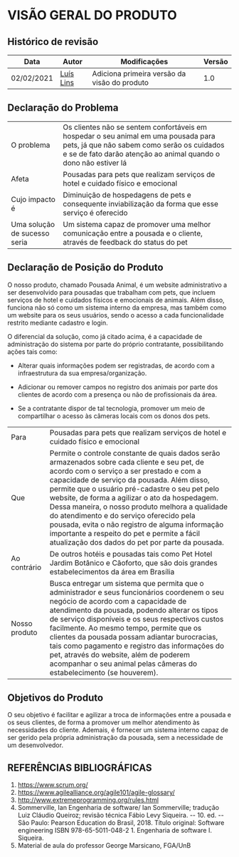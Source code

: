 # VISÃO GERAL DO PRODUTO

## Histórico de revisão
| Data       | Autor                                        | Modificações                      | Versão |
| ---------- | -------------------------------------------- | --------------------------------- | ------ |
| 02/02/2021 | [Luís Lins](https://github.com/luisgaboardi) | Adiciona primeira versão da visão do produto | 1.0    |

## Declaração do Problema

|||
| - | - |
| O problema | Os clientes não se sentem confortáveis em hospedar o seu animal em uma pousada para pets, já que não sabem como serão os cuidados e se de fato darão atenção ao animal quando o dono não estiver lá |
| Afeta | Pousadas para pets que realizam serviços de hotel e cuidado físico e emocional
| Cujo impacto é | Diminuição de hospedagens de pets e consequente inviabilização da forma que esse serviço é oferecido |
| Uma solução de sucesso seria | Um sistema capaz de promover uma melhor comunicação entre a pousada e o cliente, através de feedback do status do pet |

## Declaração de Posição do Produto
O nosso produto, chamado Pousada Animal, é um website administrativo a ser desenvolvido para pousadas que trabalham com pets, que incluem serviços de hotel e cuidados físicos e emocionais de animais. Além disso, funciona não só como um sistema interno da empresa, mas também como um website para os seus usuários, sendo o acesso a cada funcionalidade restrito mediante cadastro e login.

O diferencial da solução, como já citado acima, é a capacidade de administração do sistema por parte do próprio contratante, possibilitando ações tais como:

- Alterar quais informações podem ser registradas, de acordo com a infraestrutura da sua empresa/organização.

- Adicionar ou remover campos no registro dos animais por parte dos clientes de acordo com a presença ou não de profissionais da área.

- Se a contratante dispor de tal tecnologia, promover um meio de compartilhar o acesso às câmeras locais com os donos dos pets.

|||
| - | - |
| Para | Pousadas para pets que realizam serviços de hotel e cuidado físico e emocional|
|Que|Permite o controle constante de quais dados serão armazenados sobre cada cliente e seu pet, de acordo com o serviço a ser prestado e com a capacidade de serviço da pousada. Além disso, permite que o usuário pré-cadastre o seu pet pelo website, de forma a agilizar o ato da hospedagem. Dessa maneira, o nosso produto melhora a qualidade do atendimento e do serviço oferecido pela pousada, evita o não registro de alguma informação importante a respeito do pet e permite a fácil atualização dos dados do pet por parte da pousada.|
| Ao contrário | De outros hotéis e pousadas tais como Pet Hotel Jardim Botânico e Cãoforto, que são dois grandes estabelecimentos da área em Brasília|
| Nosso produto | Busca entregar um sistema que permita que o administrador e seus funcionários coordenem o seu negócio de acordo com a capacidade de atendimento da pousada, podendo alterar os tipos de serviço disponíveis e os seus respectivos custos facilmente. Ao mesmo tempo, permite que os clientes da pousada possam adiantar burocracias, tais como pagamento e registro das informações do pet, através do website, além de poderem acompanhar o seu animal pelas câmeras do estabelecimento (se houverem). |

## Objetivos do Produto
O seu objetivo é facilitar e agilizar a troca de informações entre a pousada e os seus clientes, de forma a promover um melhor atendimento às necessidades do cliente. Ademais, é fornecer um sistema interno capaz de ser gerido pela própria administração da pousada, sem a necessidade de um desenvolvedor.

## REFERÊNCIAS BIBLIOGRÁFICAS
1. https://www.scrum.org/
1. https://www.agilealliance.org/agile101/agile-glossary/
1. http://www.extremeprogramming.org/rules.html
1. Sommerville, Ian Engenharia de software/ Ian Sommerville; tradução Luiz Cláudio Queiroz; revisão técnica Fábio Levy Siqueira. -- 10. ed. -- São Paulo: Pearson Education do Brasil, 2018. Título original: Software engineering ISBN 978-65-5011-048-2 1. Engenharia de software I. Siqueira.
1. Material de aula do professor George Marsicano, FGA/UnB